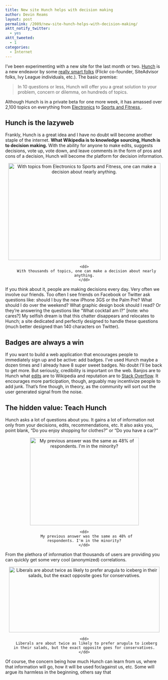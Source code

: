 ```yaml
---
title: New site Hunch helps with decision making
author: Devin Reams
layout: post
permalink: /2009/new-site-hunch-helps-with-decision-making/
aktt_notify_twitter:
  - yes
aktt_tweeted:
  - 1
categories:
  - Internet
---
```

I&#8217;ve been experimenting with a new site for the last month or two. [Hunch][1] is a new endeavor by some [really smart folks][1] (Flickr co-founder, SiteAdvisor folks, Ivy League individuals, etc.). The basic premise:

> In 10 questions or less, Hunch will offer you a great solution to your problem, concern or dilemma, on hundreds of topics.

Although Hunch is in a private beta for one more week, it has amassed over 2,100 topics on everything from [Electronics][2] to [Sports and Fitness ][3].

## Hunch is the lazyweb

Frankly, Hunch is a great idea and I have no doubt will become another staple of the internet. **What Wikipedia is to knowledge sourcing, Hunch is to decision making.** With the ability for anyone to make edits, suggests decisions, vote up, vote down, and leave comments in the form of pros and cons of a decision, Hunch will become *the* platform for decision information.

<center>
  <dl id="attachment_780" class="wp-caption aligncenter" style="max-width:485px">
    <dt>
      <a href="http://www.hunch.com/preview/browse-topics/"><img src="http://devin.reams.me/wp/wp-content/uploads/2009/06/hunch-browse-topics1.png" alt="With topics from Electronics to Sports and Fitness, one can make a decision about nearly anything." title="Browse Topics: Hunch" width="485" height="309" class="size-full wp-image-780" /></a>
    </dt>
    
    <dd>
      With thousands of topics, one can make a decision about nearly anything.
    </dd>
  </dl>
</center>

If you think about it, people are making decisions every day. Very often we involve our friends. Too often I see friends on Facebook or Twitter ask questions like: should I buy the new iPhone 3GS or the Palm Pre? What should I do over the weekend? What graphic design book should I read? Or they&#8217;re answering the questions like &#8220;What cocktail am I?&#8221; [note: who cares?] My selfish dream is that this chatter disappears and relocates to Hunch; a site dedicated and perfectly designed to handle these questions (much better designed than 140 characters on Twitter).

## Badges are always a win

If you want to build a web application that encourages people to immediately sign up and be active: add badges. I&#8217;ve used Hunch maybe a dozen times and I already have 8 super sweet badges. No doubt I&#8217;ll be back to get more. But seriously, credibility is important on the web. Banjos are to Hunch what [edits][4] are to Wikipedia and reputation are to [Stack Overflow][5]. It encourages more participation, though, arguably may incentivize people to add junk. That&#8217;s fine though, in theory, as the community will sort out the user generated signal from the noise.

## The hidden value: Teach Hunch

Hunch asks a lot of questions about you. It gains a lot of information not only from your decisions, edits, recommendations, etc. It also asks you, point blank, &#8220;Do you enjoy shopping for clothes?&#8221; or &#8220;Do you have a car?&#8221;

<center>
  <dl id="attachment_787" class="wp-caption aligncenter" style="max-width:347px">
    <dt>
      <img src="http://devin.reams.me/wp/wp-content/uploads/2009/06/teach-hunch.png" alt="My previous answer was the same as 48% of respondents. I&#039;m in the minority?" title="Teach Hunch" width="347" height="280" class="size-full wp-image-787" />
    </dt>
    
    <dd>
      My previous answer was the same as 48% of respondents. I'm in the minority?
    </dd>
  </dl>
</center>

From the plethora of information that thousands of users are providing you can quickly get some very cool (anonymized) correlations.

<center>
  <dl id="attachment_786" class="wp-caption aligncenter" style="max-width:480px">
    <dt>
      <a href="http://twitter.com/hunch/status/2078375764"><img src="http://devin.reams.me/wp/wp-content/uploads/2009/06/twitter-hunch-1.png" alt="Liberals are about twice as likely to prefer arugula to iceberg in their salads, but the exact opposite goes for conservatives." title="Hunch correlation" width="480" height="209" class="size-full wp-image-786" /></a>
    </dt>
    
    <dd>
      Liberals are about twice as likely to prefer arugula to iceberg in their salads, but the exact opposite goes for conservatives.
    </dd>
  </dl>
</center>

Of course, the concern being how much Hunch can learn from us, where that information will go, how it will be used for/against us, etc. Some will argue its harmless in the beginning, others say that

 [1]: http://www.hunch.com/info/the-hunch-team/
 [2]: http://www.hunch.com/preview/browse-topics/electronics/
 [3]: http://www.hunch.com/preview/browse-topics/sports-fitness/
 [4]: http://en.wikipedia.org/wiki/Wikipedia:How_to_edit_a_page
 [5]: http://stackoverflow.com/users/16248